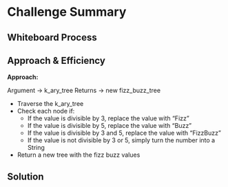 # Challenge Summary
<!-- Description of the challenge -->

## Whiteboard Process
<!-- Embedded whiteboard image -->

## Approach & Efficiency
<!-- What approach did you take? Why? What is the Big O space/time for this approach? -->
**Approach:**

Argument -> k_ary_tree
Returns -> new fizz_buzz_tree

- Traverse the k_ary_tree
- Check each node if:
    - If the value is divisible by 3, replace the value with “Fizz”
    - If the value is divisible by 5, replace the value with “Buzz”
    - If the value is divisible by 3 and 5, replace the value with “FizzBuzz”
    - If the value is not divisible by 3 or 5, simply turn the number into a String
- Return a new tree with the fizz buzz values
## Solution
<!-- Show how to run your code, and examples of it in action -->